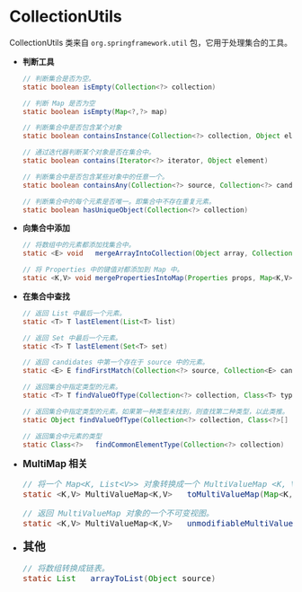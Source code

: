 # CollectionUtils

CollectionUtils 类来自 `org.springframework.util` 包，它用于处理集合的工具。

- <font>**判断工具**</font>

  ```java
  // 判断集合是否为空。
  static boolean isEmpty(Collection<?> collection) 

  // 判断 Map 是否为空
  static boolean isEmpty(Map<?,?> map) 

  // 判断集合中是否包含某个对象
  static boolean containsInstance(Collection<?> collection, Object element) 

  // 通过迭代器判断某个对象是否在集合中。
  static boolean contains(Iterator<?> iterator, Object element) 

  // 判断集合中是否包含某些对象中的任意一个。
  static boolean containsAny(Collection<?> source, Collection<?> candidates) 

  // 判断集合中的每个元素是否唯一。即集合中不存在重复元素。
  static boolean hasUniqueObject(Collection<?> collection) 
  ```


- <font>**向集合中添加**</font>

  ```java
  // 将数组中的元素都添加找集合中。
  static <E> void	mergeArrayIntoCollection(Object array, Collection<E> collection) 

  // 将 Properties 中的键值对都添加到 Map 中。
  static <K,V> void	mergePropertiesIntoMap(Properties props, Map<K,V> map) 
  ```


- <font>**在集合中查找**</font>

  ```java
  // 返回 List 中最后一个元素。
  static <T> T lastElement(List<T> list)  

  // 返回 Set 中最后一个元素。
  static <T> T lastElement(Set<T> set)    

  // 返回 candidates 中第一个存在于 source 中的元素。
  static <E> E findFirstMatch(Collection<?> source, Collection<E> candidates) 

  // 返回集合中指定类型的元素。
  static <T> T findValueOfType(Collection<?> collection, Class<T> type) 

  // 返回集合中指定类型的元素。如果第一种类型未找到，则查找第二种类型，以此类推。
  static Object findValueOfType(Collection<?> collection, Class<?>[] types) 

  // 返回集合中元素的类型
  static Class<?>	findCommonElementType(Collection<?> collection)   
  ```

- <big>**MultiMap 相关**</font>

  ```java
  // 将一个 Map<K, List<V>> 对象转换成一个 MultiValueMap <K, V> 对象。
  static <K,V> MultiValueMap<K,V>	toMultiValueMap(Map<K, List<V>> map) 

  // 返回 MultiValueMap 对象的一个不可变视图。
  static <K,V> MultiValueMap<K,V>	unmodifiableMultiValueMap(MultiValueMap<? extends K,? extends V> map)  
  ```

- <big>**其他**</big>

  ```java
  // 将数组转换成链表。
  static List	arrayToList(Object source) 
  ```

